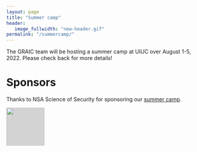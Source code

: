 ```yaml
---
layout: page
title: "Summer camp"
header:
   image_fullwidth: "new-header.gif"
permalink: "/summercamp/"
---
```


The GRAIC team will be hosting a summer camp at UIUC over August 1-5, 2022. Please check back for more details!

# Sponsors
Thanks to NSA Science of Security for sponsoring our [summer camp](https://popgri.github.io/Race/summercamp).

<img style="height: 100px; object-fit: cover; background-color: LightGray;" src="{{site.urlimg}}sos.png">
